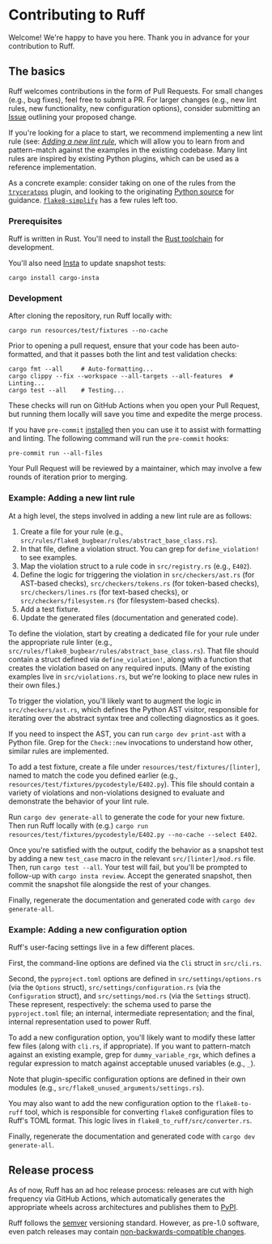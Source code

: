 # Contributing to Ruff

Welcome! We're happy to have you here. Thank you in advance for your contribution to Ruff.

## The basics

Ruff welcomes contributions in the form of Pull Requests. For small changes (e.g., bug fixes), feel
free to submit a PR. For larger changes (e.g., new lint rules, new functionality, new configuration
options), consider submitting an [Issue](https://github.com/charliermarsh/ruff/issues) outlining
your proposed change.

If you're looking for a place to start, we recommend implementing a new lint rule (see:
[_Adding a new lint rule_](#example-adding-a-new-lint-rule), which will allow you to learn from and
pattern-match against the examples in the existing codebase. Many lint rules are inspired by
existing Python plugins, which can be used as a reference implementation.

As a concrete example: consider taking on one of the rules from the [`tryceratops`](https://github.com/charliermarsh/ruff/issues/2056)
plugin, and looking to the originating [Python source](https://github.com/guilatrova/tryceratops)
for guidance. [`flake8-simplify`](https://github.com/charliermarsh/ruff/issues/998) has a few rules
left too.

### Prerequisites

Ruff is written in Rust. You'll need to install the
[Rust toolchain](https://www.rust-lang.org/tools/install) for development.

You'll also need [Insta](https://insta.rs/docs/) to update snapshot tests:

```shell
cargo install cargo-insta
```

### Development

After cloning the repository, run Ruff locally with:

```shell
cargo run resources/test/fixtures --no-cache
```

Prior to opening a pull request, ensure that your code has been auto-formatted,
and that it passes both the lint and test validation checks:

```shell
cargo fmt --all     # Auto-formatting...
cargo clippy --fix --workspace --all-targets --all-features  # Linting...
cargo test --all    # Testing...
```

These checks will run on GitHub Actions when you open your Pull Request, but running them locally
will save you time and expedite the merge process.

If you have `pre-commit` [installed](https://pre-commit.com/#installation) then you can use it to 
assist with formatting and linting. The following command will run the `pre-commit` hooks:

```shell
pre-commit run --all-files
```

Your Pull Request will be reviewed by a maintainer, which may involve a few rounds of iteration
prior to merging.

### Example: Adding a new lint rule

At a high level, the steps involved in adding a new lint rule are as follows:

1. Create a file for your rule (e.g., `src/rules/flake8_bugbear/rules/abstract_base_class.rs`).
2. In that file, define a violation struct. You can grep for `define_violation!` to see examples.
3. Map the violation struct to a rule code in `src/registry.rs` (e.g., `E402`).
4. Define the logic for triggering the violation in `src/checkers/ast.rs` (for AST-based checks),
   `src/checkers/tokens.rs` (for token-based checks), `src/checkers/lines.rs` (for text-based
   checks), or `src/checkers/filesystem.rs` (for filesystem-based checks).
5. Add a test fixture.
6. Update the generated files (documentation and generated code).

To define the violation, start by creating a dedicated file for your rule under the appropriate
rule linter (e.g., `src/rules/flake8_bugbear/rules/abstract_base_class.rs`). That file should
contain a struct defined via `define_violation!`, along with a function that creates the violation
based on any required inputs. (Many of the existing examples live in `src/violations.rs`, but we're
looking to place new rules in their own files.)

To trigger the violation, you'll likely want to augment the logic in `src/checkers/ast.rs`, which
defines the Python AST visitor, responsible for iterating over the abstract syntax tree and
collecting diagnostics as it goes.

If you need to inspect the AST, you can run `cargo dev print-ast` with a Python file. Grep
for the `Check::new` invocations to understand how other, similar rules are implemented.

To add a test fixture, create a file under `resources/test/fixtures/[linter]`, named to match
the code you defined earlier (e.g., `resources/test/fixtures/pycodestyle/E402.py`). This file should
contain a variety of violations and non-violations designed to evaluate and demonstrate the behavior
of your lint rule.

Run `cargo dev generate-all` to generate the code for your new fixture. Then run Ruff
locally with (e.g.) `cargo run resources/test/fixtures/pycodestyle/E402.py --no-cache --select E402`.

Once you're satisfied with the output, codify the behavior as a snapshot test by adding a new
`test_case` macro in the relevant `src/[linter]/mod.rs` file. Then, run `cargo test --all`.
Your test will fail, but you'll be prompted to follow-up with `cargo insta review`. Accept the
generated snapshot, then commit the snapshot file alongside the rest of your changes.

Finally, regenerate the documentation and generated code with `cargo dev generate-all`.

### Example: Adding a new configuration option

Ruff's user-facing settings live in a few different places.

First, the command-line options are defined via the `Cli` struct in `src/cli.rs`.

Second, the `pyproject.toml` options are defined in `src/settings/options.rs` (via the `Options`
struct), `src/settings/configuration.rs` (via the `Configuration` struct), and `src/settings/mod.rs`
(via the `Settings` struct). These represent, respectively: the schema used to parse the
`pyproject.toml` file; an internal, intermediate representation; and the final, internal
representation used to power Ruff.

To add a new configuration option, you'll likely want to modify these latter few files (along with
`cli.rs`, if appropriate). If you want to pattern-match against an existing example, grep for
`dummy_variable_rgx`, which defines a regular expression to match against acceptable unused
variables (e.g., `_`).

Note that plugin-specific configuration options are defined in their own modules (e.g.,
`src/flake8_unused_arguments/settings.rs`).

You may also want to add the new configuration option to the `flake8-to-ruff` tool, which is
responsible for converting `flake8` configuration files to Ruff's TOML format. This logic
lives in `flake8_to_ruff/src/converter.rs`.

Finally, regenerate the documentation and generated code with `cargo dev generate-all`.

## Release process

As of now, Ruff has an ad hoc release process: releases are cut with high frequency via GitHub
Actions, which automatically generates the appropriate wheels across architectures and publishes
them to [PyPI](https://pypi.org/project/ruff/).

Ruff follows the [semver](https://semver.org/) versioning standard. However, as pre-1.0 software,
even patch releases may contain [non-backwards-compatible changes](https://semver.org/#spec-item-4).
